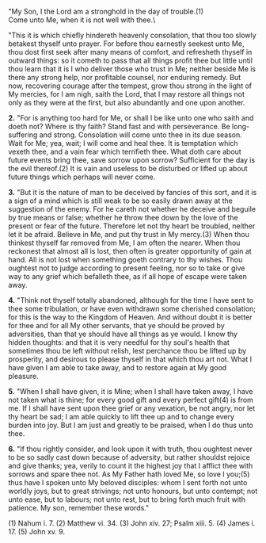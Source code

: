 "My Son, I the Lord am a stronghold in the day of trouble.(1)\
Come unto Me, when it is not well with thee.\

"This it is which chiefly hindereth heavenly consolation, that thou too slowly betakest thyself unto prayer. For before thou earnestly seekest unto Me, thou dost first seek after many means of comfort, and refresheth thyself in outward things: so it cometh to pass that all things profit thee but little until thou learn that it is I who deliver those who trust in Me; neither beside Me is there any strong help, nor profitable counsel, nor enduring remedy. But now, recovering courage after the tempest, grow thou strong in the light of My mercies, for I am nigh, saith the Lord, that I may restore all things not only as they were at the first, but also abundantly and one upon another.

**2.** "For is anything too hard for Me, or shall I be like unto one who saith and doeth not? Where is thy faith? Stand fast and with perseverance. Be long-suffering and strong. Consolation will come unto thee in its due season. Wait for Me; yea, wait; I will come and heal thee. It is temptation which vexeth thee, and a vain fear which terrifieth thee. What doth care about future events bring thee, save sorrow upon sorrow? Sufficient for the day is the evil thereof.(2) It is vain and useless to be disturbed or lifted up about future things which perhaps will never come.

**3.** "But it is the nature of man to be deceived by fancies of this sort, and it is a sign of a mind which is still weak to be so easily drawn away at the suggestion of the enemy. For he careth not whether he deceive and beguile by true means or false; whether he throw thee down by the love of the present or fear of the future. Therefore let not thy heart be troubled, neither let it be afraid. Believe in Me, and put thy trust in My mercy.(3) When thou thinkest thyself far removed from Me, I am often the nearer. When thou reckonest that almost all is lost, then often is greater opportunity of gain at hand. All is not lost when something goeth contrary to thy wishes. Thou oughtest not to judge according to present feeling, nor so to take or give way to any grief which befalleth thee, as if all hope of escape were taken away.

**4.** "Think not thyself totally abandoned, although for the time I have sent to thee some tribulation, or have even withdrawn some cherished consolation; for this is the way to the Kingdom of Heaven. And without doubt it is better for thee and for all My other servants, that ye should be proved by adversities, than that ye should have all things as ye would. I know thy hidden thoughts: and that it is very needful for thy soul\'s health that sometimes thou be left without relish, lest perchance thou be lifted up by prosperity, and desirous to please thyself in that which thou art not. What I have given I am able to take away, and to restore again at My good pleasure.

**5.** "When I shall have given, it is Mine; when I shall have taken away, I have not taken what is thine; for every good gift and every perfect gift(4) is from me. If I shall have sent upon thee grief or any vexation, be not angry, nor let thy heart be sad; I am able quickly to lift thee up and to change every burden into joy. But I am just and greatly to be praised, when I do thus unto thee.

**6.** "If thou rightly consider, and look upon it with truth, thou oughtest never to be so sadly cast down because of adversity, but rather shouldst rejoice and give thanks; yea, verily to count it the highest joy that I afflict thee with sorrows and spare thee not. As My Father hath loved Me, so love I you;(5) thus have I spoken unto My beloved disciples: whom I sent forth not unto worldly joys, but to great strivings; not unto honours, but unto contempt; not unto ease, but to labours; not unto rest, but to bring forth much fruit with patience. My son, remember these words."

\(1\) Nahum i. 7. (2) Matthew vi. 34. (3) John xiv. 27; Psalm xiii. 5. (4) James i. 17. (5) John xv. 9.

